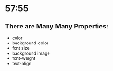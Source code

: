 # 57:55

## There are Many Many Properties:
- color
- background-color
- font size
- background image
- font-weight
- text-align

